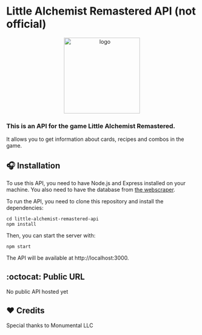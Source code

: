 # Little Alchemist Remastered API (not official)
<div align="middle">
  <img style="height: 200px;" src="https://external-content.duckduckgo.com/iu/?u=https%3A%2F%2Fmonumental.io%2Fwp-content%2Fuploads%2F2022%2F11%2FLAR-Logo%402x.png&f=1&nofb=1&ipt=2de202134588b49b101118b8c48698c967bfb8004f566a97c0c797122383abaa&ipo=images" alt="logo"/>
</div>


### This is an API for the game Little Alchemist Remastered. 
It allows you to get information about cards, recipes and combos in the game.

## :headphones: Installation
To use this API, you need to have Node.js and Express installed on your machine. You also need to have the database from <a href="https://github.com/MORGANlTE/Lil-alchemist-R-webscraper">the webscraper</a>.

To run the API, you need to clone this repository and install the dependencies:

```git clone https://github.com/your-username/little-alchemist-remastered-api.git
cd little-alchemist-remastered-api
npm install
```

Then, you can start the server with:
```
npm start
```

The API will be available at http://localhost:3000.

## :octocat: Public URL
No public API hosted yet

## :heart: Credits
Special thanks to Monumental LLC
